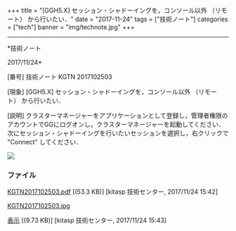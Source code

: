 ﻿+++
title = "[GGH5.X] セッション・シャドーイングを，コンソール以外 （リモート） から行いたい．"
date = "2017-11-24"
tags = ["技術ノート"]
categories = ["tech"]
banner = "img/technote.jpg"
+++

-----------------------------------------------------------------------------------------------------------------------------

*技術ノート

2017/11/24*


[番号]
技術ノート KGTN 2017102503

[現象]
[GGH5.X] セッション・シャドーイングを，コンソール以外 （リモート）
から行いたい．

[説明]
クラスターマネージャーをアプリケーションとして登録し，管理者権限のアカウントでGGにログオンし，クラスターマネージャーを起動してください．次にセッション・シャドーイングを行いたいセッションを選択し，右クリックで
"Connect" してください．

![](http://techreport.kitasp.net/attachments/download/3876/KGTN2017102503.jpg)


### ファイル

 
 


[KGTN2017102503.pdf](http://techreport.kitasp.net/attachments/download/3875/KGTN2017102503.pdf)
 [(53.3 KB)] [kitasp 技術センター, 2017/11/24
15:42]

[KGTN2017102503.jpg](http://techreport.kitasp.net/attachments/download/3876/KGTN2017102503.jpg)

[表示](http://techreport.kitasp.net/attachments/3876/KGTN2017102503.jpg "表示")
 [(9.73 KB)] [kitasp 技術センター, 2017/11/24
15:43]


 


 

